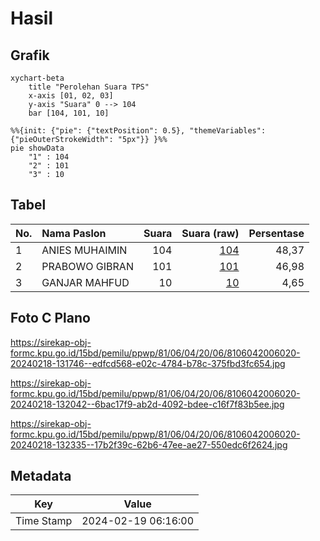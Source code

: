 # Hasil

## Grafik

```mermaid
xychart-beta
    title "Perolehan Suara TPS"
    x-axis [01, 02, 03]
    y-axis "Suara" 0 --> 104
    bar [104, 101, 10]
```

```mermaid
%%{init: {"pie": {"textPosition": 0.5}, "themeVariables": {"pieOuterStrokeWidth": "5px"}} }%%
pie showData
    "1" : 104
    "2" : 101
    "3" : 10
```

## Tabel

| No. | Nama Paslon    | Suara | Suara (raw) | Persentase |
|:--- |:-------------- | -----:| -----------:| ----------:|
| 1   | ANIES MUHAIMIN | 104   | [104][p-1]  | 48,37      |
| 2   | PRABOWO GIBRAN | 101   | [101][p-2]  | 46,98      |
| 3   | GANJAR MAHFUD  | 10    | [10][p-3]   | 4,65       |


[p-1]: https://github.com/gigit-pemilu/pemilu-2024-81-maluku/blob/main/pilpres/hitung-suara/sub/81-maluku/sub/06-seram-bagian-barat/sub/04-huamual-belakang/sub/2006-buano-utara/sub/020-tps/sub/paslon-1.txt
[p-2]: https://github.com/gigit-pemilu/pemilu-2024-81-maluku/blob/main/pilpres/hitung-suara/sub/81-maluku/sub/06-seram-bagian-barat/sub/04-huamual-belakang/sub/2006-buano-utara/sub/020-tps/sub/paslon-2.txt
[p-3]: https://github.com/gigit-pemilu/pemilu-2024-81-maluku/blob/main/pilpres/hitung-suara/sub/81-maluku/sub/06-seram-bagian-barat/sub/04-huamual-belakang/sub/2006-buano-utara/sub/020-tps/sub/paslon-3.txt

## Foto C Plano

https://sirekap-obj-formc.kpu.go.id/15bd/pemilu/ppwp/81/06/04/20/06/8106042006020-20240218-131746--edfcd568-e02c-4784-b78c-375fbd3fc654.jpg

https://sirekap-obj-formc.kpu.go.id/15bd/pemilu/ppwp/81/06/04/20/06/8106042006020-20240218-132042--6bac17f9-ab2d-4092-bdee-c16f7f83b5ee.jpg

https://sirekap-obj-formc.kpu.go.id/15bd/pemilu/ppwp/81/06/04/20/06/8106042006020-20240218-132335--17b2f39c-62b6-47ee-ae27-550edc6f2624.jpg


## Metadata

| Key        | Value               |
| ---------- | ------------------- |
| Time Stamp | 2024-02-19 06:16:00 |



